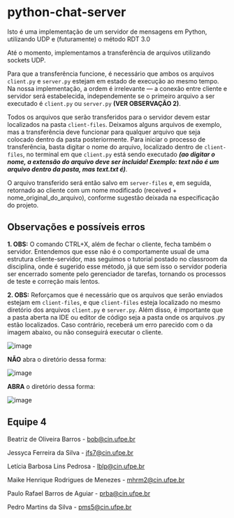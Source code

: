 # python-chat-server

Isto é uma implementação de um servidor de mensagens em Python, utilizando UDP e (futuramente) o método RDT 3.0

Até o momento, implementamos a transferência de arquivos utilizando sockets UDP.

Para que a transferência funcione, é necessário que ambos os arquivos ```client.py``` e ```server.py``` estejam em estado de execução ao mesmo tempo. Na nossa implementação, a ordem é irrelevante — a conexão entre cliente e servidor será estabelecida, independemente se o primeiro arquivo a ser executado é ```client.py``` ou ```server.py``` **(VER OBSERVAÇÃO 2)**.

Todos os arquivos que serão transferidos para o servidor devem estar localizados na pasta ```client-files```. Deixamos alguns arquivos de exemplo, mas a transferência deve funcionar para qualquer arquivo que seja colocado dentro da pasta posteriormente. Para iniciar o processo de transferência, basta digitar o nome do arquivo, localizado dentro de ```client-files```, no terminal em que ```client.py``` está sendo executado <em>**(ao digitar o nome, a extensão do arquivo deve ser incluida! Exemplo: text não é um arquivo dentro da pasta, mas text.txt é)**</em>.

O arquivo transferido será então salvo em ```server-files``` e, em seguida, retornado ao cliente com um nome modificado (received + nome_original_do_arquivo), conforme sugestão deixada na especificação do projeto.

## Observações e possíveis erros

**1. OBS:** O comando CTRL+X, além de fechar o cliente, fecha também o servidor. Entendemos que esse não é o comportamente usual de uma estrutura cliente-servidor, mas seguimos o tutorial postado no classroom da disciplina, onde é sugerido esse método, já que sem isso o servidor poderia ser encerrado somente pelo gerenciador de tarefas, tornando os processos de teste e correção mais lentos.

**2. OBS:** Reforçamos que é necessário que os arquivos que serão enviados estejam em ```client-files```, e que ```client-files``` esteja localizado no mesmo diretório dos arquivos ```client.py``` e ```server.py```. Além disso, é importante que a pasta aberta na IDE ou editor de código seja a pasta onde os arquivos .py estão localizados. Caso contrário, receberá um erro parecido com o da imagem abaixo, ou não conseguirá executar o cliente.

![image](https://github.com/jessyca-ferreira/python-chat-server/assets/133786404/1389a84b-ebff-4591-901c-5f234d283ff4)
  
**NÃO** abra o diretório dessa forma:

![image](https://github.com/jessyca-ferreira/python-chat-server/assets/133786404/3d7b897c-c09a-4195-8d9e-660e0e6b59f6)

**ABRA** o diretório dessa forma:

![image](https://github.com/jessyca-ferreira/python-chat-server/assets/133786404/0c50a840-634b-467d-b7b9-7c72dc595638)



## Equipe 4

Beatriz de Oliveira Barros - bob@cin.ufpe.br

Jessyca Ferreira da Silva -	jfs7@cin.ufpe.br

Letícia Barbosa Lins Pedrosa - lblp@cin.ufpe.br

Maike Henrique Rodrigues de Menezes	- mhrm2@cin.ufpe.br

Paulo Rafael Barros de Aguiar	- prba@cin.ufpe.br

Pedro Martins da Silva - pms5@cin.ufpe.br
